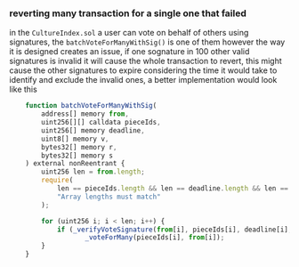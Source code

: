 ### reverting many transaction for a single one that failed
in the `CultureIndex.sol` a user can vote on behalf of others using signatures, the `batchVoteForManyWithSig()` is one of them however the way it is designed creates an issue, if one sognature in 100 other valid signatures is invalid it will cause the whole transaction to revert, this might cause the other signatures to expire considering the time it would take to identify and exclude the invalid ones, a better implementation would look like this
```js
    function batchVoteForManyWithSig(
        address[] memory from,
        uint256[][] calldata pieceIds,
        uint256[] memory deadline,
        uint8[] memory v,
        bytes32[] memory r,
        bytes32[] memory s
    ) external nonReentrant {
        uint256 len = from.length;
        require(
            len == pieceIds.length && len == deadline.length && len == v.length && len == r.length && len == s.length,
            "Array lengths must match"
        );

        for (uint256 i; i < len; i++) {
            if (_verifyVoteSignature(from[i], pieceIds[i], deadline[i], v[i], r[i], s[i]));
                   _voteForMany(pieceIds[i], from[i]);
        }
    }
```
